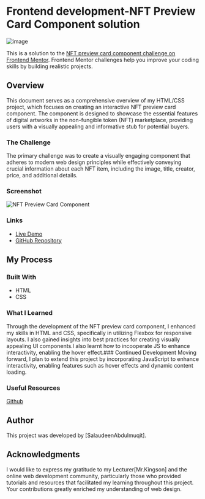 # Frontend development-NFT Preview Card Component solution

![image](https://github.com/user-attachments/assets/e05dcedf-7284-4e7a-9f61-9d7c659b9f52)

This is a solution to the [NFT preview card component challenge on Frontend Mentor](https://www.frontendmentor.io/challenges/nft-preview-card-component-SbdUL_w0U). Frontend Mentor challenges help you improve your coding skills by building realistic projects.

## Overview
This document serves as a comprehensive overview of my HTML/CSS project, which focuses on creating an interactive NFT preview card component. The component is designed to showcase the essential features of digital artworks in the non-fungible token (NFT) marketplace, providing users with a visually appealing and informative stub for potential buyers.

### The Challenge
The primary challenge was to create a visually engaging component that adheres to modern web design principles while effectively conveying crucial information about each NFT item, including the image, title, creator, price, and additional details.

### Screenshot
![NFT Preview Card Component](image.png)

### Links
- [Live Demo](http://yourliveurl.com)
- [GitHub Repository](http://github.com/yourrepository)

## My Process
### Built With
- HTML
- CSS


### What I Learned
Through the development of the NFT preview card component, I enhanced my skills in HTML and CSS, specifically in utilizing Flexbox for responsive layouts. I also gained insights into best practices for creating visually appealing UI components.I also learnt how to incooperate JS to enhance interactivity, enabling the hover effect.### Continued Development
Moving forward, I plan to extend this project by incorporating JavaScript to enhance interactivity, enabling features such as hover effects and dynamic content loading.

### Useful Resources
[Github](https://github.com/samuelpletain/FEM-NFT-preview-card-component-challenge.git)

## Author
This project was developed by [SalaudeenAbdulmuqit].

## Acknowledgments
I would like to express my gratitude to my Lecturer[Mr.Kingson] and the online web development community, particularly those who provided tutorials and resources that facilitated my learning throughout this project. Your contributions greatly enriched my understanding of web design.
